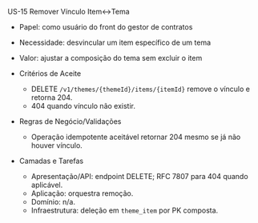 US-15 Remover Vínculo Item↔Tema

- Papel: como usuário do front do gestor de contratos
- Necessidade: desvincular um item específico de um tema
- Valor: ajustar a composição do tema sem excluir o item

- Critérios de Aceite
  - DELETE `/v1/themes/{themeId}/items/{itemId}` remove o vínculo e retorna 204.
  - 404 quando vínculo não existir.

- Regras de Negócio/Validações
  - Operação idempotente aceitável retornar 204 mesmo se já não houver vínculo.

- Camadas e Tarefas
  - Apresentação/API: endpoint DELETE; RFC 7807 para 404 quando aplicável.
  - Aplicação: orquestra remoção.
  - Domínio: n/a.
  - Infraestrutura: deleção em `theme_item` por PK composta.


